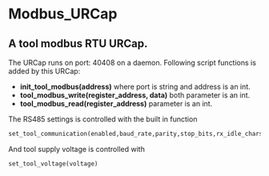 # Modbus_URCap

## A tool modbus RTU URCap.
The URCap runs on port: 40408 on a daemon. Following script functions is added by this URCap:
 
*	**init_tool_modbus(address)** where port is string and address is an int.
*	**tool_modbus_write(register_address, data)** both parameter is an int.
*	**tool_modbus_read(register_address)** parameter is an int.

The RS485 settings is controlled with the built in function
```python
set_tool_communication(enabled,baud_rate,parity,stop_bits,rx_idle_chars,tx_idle_chars)
```

And tool supply voltage is controlled with
```python
set_tool_voltage(voltage)
```
